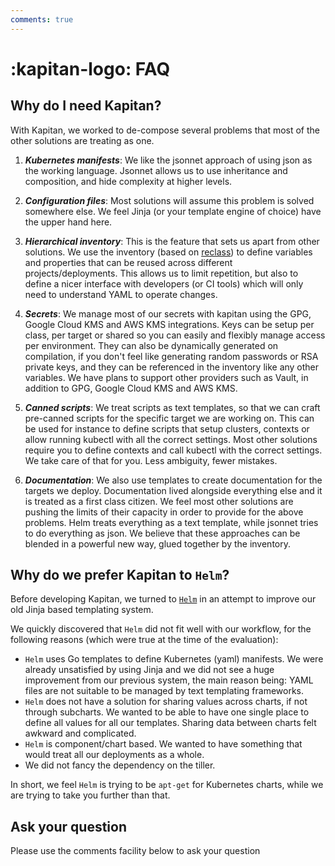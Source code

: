 ```yaml
---
comments: true
---
```

# :kapitan-logo: FAQ

## Why do I need Kapitan?

With Kapitan, we worked to de-compose several problems that most of the other solutions are treating as one.

1) ***Kubernetes manifests***: We like the jsonnet approach of using json as the working language. Jsonnet allows us to use inheritance and composition, and hide complexity at higher levels.

2) ***Configuration files***: Most solutions will assume this problem is solved somewhere else. We feel Jinja (or your template engine of choice) have the upper hand here.

3) ***Hierarchical inventory***: This is the feature that sets us apart from other solutions. We use the inventory (based on [reclass](https://github.com/salt-formulas/reclass)) to define variables and properties that can be reused across different projects/deployments. This allows us to limit repetition, but also to define a nicer interface with developers (or CI tools) which will only need to understand YAML to operate changes.

4) ***Secrets***: We manage most of our secrets with kapitan using the GPG, Google Cloud KMS and AWS KMS integrations. Keys can be setup per class, per target or shared so you can easily and flexibly manage access per environment. They can also be dynamically generated on compilation, if you don't feel like generating random passwords or RSA private keys, and they can be referenced in the inventory like any other variables. We have plans to support other providers such as Vault, in addition to GPG, Google Cloud KMS and AWS KMS.

5) ***Canned scripts***: We treat scripts as text templates, so that we can craft pre-canned scripts for the specific target we are working on. This can be used for instance to define scripts that setup clusters, contexts or allow running kubectl with all the correct settings. Most other solutions require you to define contexts and call kubectl with the correct settings. We take care of that for you. Less ambiguity, fewer mistakes.

6) ***Documentation***: We also use templates to create documentation for the targets we deploy. Documentation lived alongside everything else and it is treated as a first class citizen.
We feel most other solutions are pushing the limits of their capacity in order to provide for the above problems.
Helm treats everything as a text template, while jsonnet tries to do everything as json.
We believe that these approaches can be blended in a powerful new way, glued together by the inventory.


## Why do we prefer Kapitan to `Helm`?

Before developing Kapitan, we turned to [`Helm`](https://github.com/kubernetes/helm) in an attempt to improve our old Jinja based templating system.

We quickly discovered that `Helm` did not fit well with our workflow, for the following reasons (which were true at the time of the evaluation):

* `Helm` uses Go templates to define Kubernetes (yaml) manifests. We were already unsatisfied by using Jinja and we did not see a huge improvement from our previous system, the main reason being: YAML files are not suitable to be managed by text templating frameworks.
* `Helm` does not have a solution for sharing values across charts, if not through subcharts. We wanted to be able to have one single place to define all values for all our templates. Sharing data between charts felt awkward and complicated.
* `Helm` is component/chart based. We wanted to have something that would treat all our deployments as a whole.
* We did not fancy the dependency on the tiller.

In short, we feel `Helm` is trying to be `apt-get` for Kubernetes charts, while we are trying to take you further than that.

## Ask your question

Please use the comments facility below to ask your question
